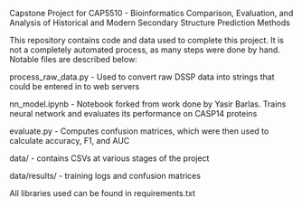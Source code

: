 Capstone Project for CAP5510 - Bioinformatics
Comparison, Evaluation, and Analysis of Historical and Modern Secondary Structure Prediction Methods

This repository contains code and data used to complete this project. It is not a completely automated process, as many steps were done by hand.
Notable files are described below:

process_raw_data.py - Used to convert raw DSSP data into strings that could be entered in to web servers

nn_model.ipynb - Notebook forked from work done by Yasir Barlas. Trains neural network and evaluates its performance on CASP14 proteins

evaluate.py - Computes confusion matrices, which were then used to calculate accuracy, F1, and AUC

data/ - contains CSVs at various stages of the project

data/results/ - training logs and confusion matrices

All libraries used can be found in requirements.txt
